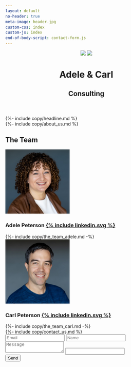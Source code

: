 ```yaml
---
layout: default
no-header: true
meta-image: header.jpg
custom-css: index
custom-js: index
end-of-body-script: contact-form.js
---
```


<header>
<div class="image">
    <img src="{{ '/assets/header.jpg' | relative_url }}" />
    <img src="{{ '/assets/triangle.svg' | relative_url }}" />
</div>
<div class="text">
    <h1>Adele & Carl</h1>
    <h2>Consulting</h2>
</div>
</header>

<section id="headline" markdown="1">
{%- include copy/headline.md %}
</section>

<section id="services"><div markdown="1">
{%- include copy/about_us.md %}
</div></section>

<section id="the-team"><div>
    <h2>The Team</h2>
    <div>
        <img class="headshot" src="/assets/headshot_adele.jpg" width=200 />
        <h3>Adele Peterson <a class="social" href="{{ site.data.website.linkedin.adele }}">{% include linkedin.svg %}</a></h3>
        {%- include copy/the_team_adele.md -%}
    </div>
    <div>
        <img class="headshot" src="/assets/headshot_carl.jpg" width=200 />
        <h3>Carl Peterson <a class="social" href="{{ site.data.website.linkedin.carl }}">{% include linkedin.svg %}</a></h3>
        {%- include copy/the_team_carl.md -%}
    </div>
</div></section>

<section id="contact-us" markdown="1">
{%- include copy/contact_us.md %}

<form id="contact-form" action="https://formspree.io/f/meqwjzqk" method="POST">
<input type="email" id="email" name="email" placeholder="Email" required />
<input type="text" id="name" name="name" placeholder="Name" required />
<textarea id="message" name="message" placeholder="Message" required>
</textarea>

<input type="text" name="_gotcha" class="gotcha" />
<div id="send-button-container">
    <input type="submit" name="submit" value="Send" />
</div>
<div id="contact-form-status"></div>
</form>

</section>
